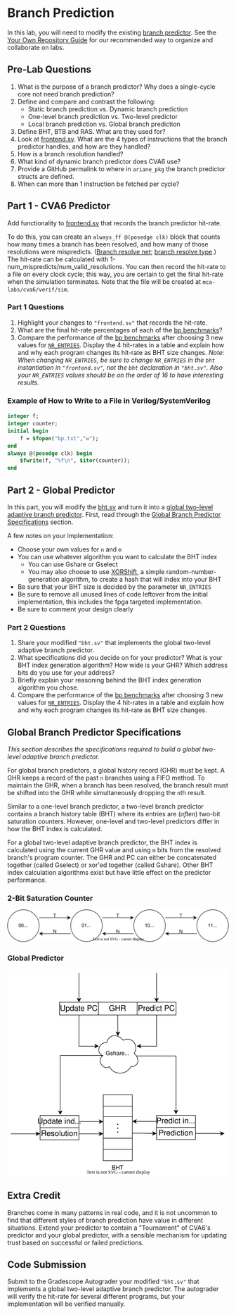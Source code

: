 
# Branch Prediction

In this lab, you will need to modify the existing [branch predictor](https://github.com/openhwgroup/cva6/blob/a12d51143217742fe42058e4dceb4baa33edf5e6/core/frontend/bht.sv). See the [Your Own Repository Guide](../guides/your-own-repo.md) for our recommended way to organize and collaborate on labs.

## Pre-Lab Questions

1. What is the purpose of a branch predictor? Why does a single-cycle core not need branch prediction?
2. Define and compare and contrast the following:
    * Static branch prediction vs. Dynamic branch prediction
    * One-level branch prediction vs. Two-level predictor
    * Local branch prediction vs. Global branch prediction
3. Define BHT, BTB and RAS. What are they used for?
4. Look at [frontend.sv](https://github.com/openhwgroup/cva6/blob/a12d51143217742fe42058e4dceb4baa33edf5e6/core/frontend/frontend.sv). What are the 4 types of instructions that the branch predictor handles, and how are they handled?
5. How is a branch resolution handled?
6. What kind of dynamic branch predictor does CVA6 use?
7. Provide a GitHub permalink to where in `ariane_pkg` the branch predictor structs are defined.
8. When can more than 1 instruction be fetched per cycle?

## Part 1 - CVA6 Predictor

Add functionality to [frontend.sv](https://github.com/openhwgroup/cva6/blob/a12d51143217742fe42058e4dceb4baa33edf5e6/core/frontend/frontend.sv) that records the branch predictor hit-rate.

To do this, you can create an `always_ff @(posedge clk)` block that counts how many times a branch has been resolved, and how many of those resolutions were mispredicts. ([Branch resolve net](https://github.com/openhwgroup/cva6/blob/a12d51143217742fe42058e4dceb4baa33edf5e6/core/frontend/frontend.sv#L46); [branch resolve type](https://github.com/openhwgroup/cva6/blob/a12d51143217742fe42058e4dceb4baa33edf5e6/core/cva6.sv#L128-L135).) The hit-rate can be calculated with 1-num_mispredicts/num_valid_resolutions. You can then record the hit-rate to a file on every clock cycle; this way, you are certain to get the final hit-rate when the simulation terminates.
Note that the file will be created at `mca-labs/cva6/verif/sim`.

### Part 1 Questions

1. Highlight your changes to `"frontend.sv"` that records the hit-rate.
2. What are the final hit-rate percentages of each of the [bp benchmarks](./../programs/bp)?
3. Compare the performance of the [bp benchmarks](./../programs/bp) after choosing 3 new values for [`NR_ENTRIES`](https://github.com/openhwgroup/cva6/blob/a12d51143217742fe42058e4dceb4baa33edf5e6/core/frontend/frontend.sv#L499). Display the 4 hit-rates in a table and explain how and why each program changes its hit-rate as BHT size changes. *Note: When changing `NR_ENTRIES`, be sure to change `NR_ENTRIES` in the `bht` instantiation in `"frontend.sv"`, not the `bht` declaration in `"bht.sv"`. Also your `NR_ENTRIES` values should be on the order of 16 to have interesting results.*

### Example of How to Write to a File in Verilog/SystemVerilog

```systemverilog
integer f;
integer counter;
initial begin
    f = $fopen("bp.txt","w");
end
always @(posedge clk) begin
    $fwrite(f, "%f\n", $itor(counter));
end
```

## Part 2 - Global Predictor

In this part, you will modify the [bht.sv](https://github.com/openhwgroup/cva6/blob/a12d51143217742fe42058e4dceb4baa33edf5e6/core/frontend/bht.sv) and turn it into a [global two-level adaptive branch predictor](https://en.wikipedia.org/wiki/Branch_predictor#Global_branch_prediction). First, read through the [Global Branch Predictor Specifications](#global-branch-predictor-specifications) section.

A few notes on your implementation:

* Choose your own values for `n` and `m`
* You can use whatever algorithm you want to calculate the BHT index
    * You can use Gshare or Gselect
    * You may also choose to use [XORShift](https://en.wikipedia.org/wiki/Xorshift), a simple random-number-generation algorithm, to create a hash that will index into your BHT
* Be sure that your BHT size is decided by the parameter `NR_ENTRIES`
* Be sure to remove all unused lines of code leftover from the initial implementation, this includes the fpga targeted implementation.
* Be sure to comment your design clearly

### Part 2 Questions

1. Share your modified `"bht.sv"` that implements the global two-level adaptive branch predictor.
2. What specifications did you decide on for your predictor? What is your BHT index generation algorithm? How wide is your GHR? Which address bits do you use for your address?
3. Briefly explain your reasoning behind the BHT index generation algorithm you chose.
4. Compare the performance of the [bp benchmarks](./../programs/bp) after choosing 3 new values for [`NR_ENTRIES`](https://github.com/openhwgroup/cva6/blob/a12d51143217742fe42058e4dceb4baa33edf5e6/core/frontend/frontend.sv#L514). Display the 4 hit-rates in a table and explain how and why each program changes its hit-rate as BHT size changes.


## Global Branch Predictor Specifications

*This section describes the specifications required to build a global two-level adaptive branch predictor.*

For global branch predictors, a global history record (GHR) must be kept. A GHR keeps a record of the past `n` branches using a FIFO method. To maintain the GHR, when a branch has been resolved, the branch result must be shifted into the GHR while simultaneously dropping the `n`th result.

Similar to a one-level branch predictor, a two-level branch predictor contains a branch history table (BHT) where its entries are (*often*) two-bit saturation counters. However, one-level and two-level predictors differ in how the BHT index is calculated.

For a global two-level adaptive branch predictor, the BHT index is calculated using the current GHR value and using `m` bits from the resolved branch's program counter. The GHR and PC can either be concatenated together (called Gselect) or xor'ed together (called Gshare). Other BHT index calculation algorithms exist but have little effect on the predictor performance.

### 2-Bit Saturation Counter

![2-Bit Saturation Counter](bp/saturation_counter.svg)

### Global Predictor

![Global Predictor](bp/global_predictor.svg)

## Extra Credit

Branches come in many patterns in real code, and it is not uncommon to find that different styles of branch prediction have value in different situations. Extend your predictor to contain a "Tournament" of CVA6's predictor and your global predictor, with a sensible mechanism for updating trust based on successful or failed predictions.

## Code Submission

Submit to the Gradescope Autograder your modified `"bht.sv"` that implements a global two-level adaptive branch predictor. The autograder will verify the hit-rate for several different programs, but your implementation will be verified manually.
